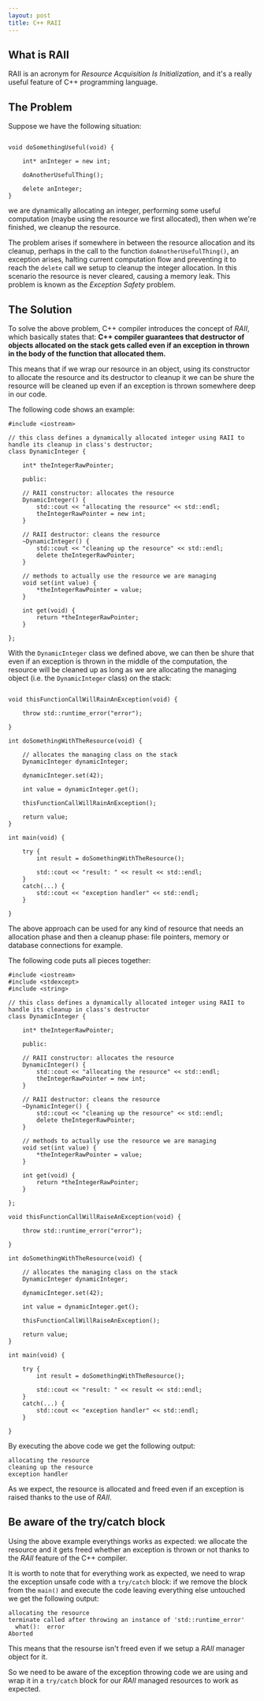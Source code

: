 ```yaml
---
layout: post
title: C++ RAII
---
```


## What is RAII

RAII is an acronym for *Resource Acquisition Is Initialization*, and it's a really useful feature of C++ programming language.

## The Problem

Suppose we have the following situation:

~~~

void doSomethingUseful(void) {
    
    int* anInteger = new int;
    
    doAnotherUsefulThing();
    
    delete anInteger;
}

~~~

we are dynamically allocating an integer, performing some useful computation (maybe using the resource we first allocated), then
when we're finished, we cleanup the resource.

The problem arises if somewhere in between the resource allocation and its cleanup, perhaps in the call to the function
`doAnotherUsefulThing()`, an exception arises, halting current computation flow and preventing it to reach the `delete` call
we setup to cleanup the integer allocation. In this scenario the resource is never cleared, causing a memory leak.
This problem is known as the *Exception Safety* problem.

## The Solution

To solve the above problem, C++ compiler introduces the concept of *RAII*, which basically states that: **C++ compiler guarantees that
destructor of objects allocated on the stack gets called even if an exception in thrown in the body of the function that allocated
them.**

This means that if we wrap our resource in an object, using its constructor to allocate the resource and its destructor to cleanup
it we can be shure the resource will be cleaned up even if an exception is thrown somewhere deep in our code.

The following code shows an example:

~~~
#include <iostream>

// this class defines a dynamically allocated integer using RAII to handle its cleanup in class's destructor;
class DynamicInteger {
    
    int* theIntegerRawPointer;
    
    public:
    
    // RAII constructor: allocates the resource
    DynamicInteger() {
        std::cout << "allocating the resource" << std::endl;
        theIntegerRawPointer = new int;
    }
    
    // RAII destructor: cleans the resource
    ~DynamicInteger() {
        std::cout << "cleaning up the resource" << std::endl;
        delete theIntegerRawPointer;
    }
    
    // methods to actually use the resource we are managing
    void set(int value) {
        *theIntegerRawPointer = value;
    }
    
    int get(void) {
        return *theIntegerRawPointer;
    }
    
};
~~~

With the `DynamicInteger` class we defined above, we can then be shure that even if an exception is thrown in the middle of
the computation, the resource will be cleaned up as long as we are allocating the managing object (i.e. the `DynamicInteger` class)
on the stack:

~~~

void thisFunctionCallWillRainAnException(void) {

    throw std::runtime_error("error");

}

int doSomethingWithTheResource(void) {
    
    // allocates the managing class on the stack
    DynamicInteger dynamicInteger;
    
    dynamicInteger.set(42);
    
    int value = dynamicInteger.get();
    
    thisFunctionCallWillRainAnException();
    
    return value;
}

int main(void) {

    try {
        int result = doSomethingWithTheResource();
        
        std::cout << "result: " << result << std::endl;
    }
    catch(...) {
        std::cout << "exception handler" << std::endl;
    }
    
}

~~~

The above approach can be used for any kind of resource that needs an allocation phase and then a cleanup phase: file pointers,
memory or database connections for example.

The following code puts all pieces together:

~~~
#include <iostream>
#include <stdexcept>
#include <string>

// this class defines a dynamically allocated integer using RAII to handle its cleanup in class's destructor
class DynamicInteger {
    
    int* theIntegerRawPointer;
    
    public:
    
    // RAII constructor: allocates the resource
    DynamicInteger() {
        std::cout << "allocating the resource" << std::endl;
        theIntegerRawPointer = new int;
    }
    
    // RAII destructor: cleans the resource
    ~DynamicInteger() {
        std::cout << "cleaning up the resource" << std::endl;
        delete theIntegerRawPointer;
    }
    
    // methods to actually use the resource we are managing
    void set(int value) {
        *theIntegerRawPointer = value;
    }
    
    int get(void) {
        return *theIntegerRawPointer;
    }
    
};

void thisFunctionCallWillRaiseAnException(void) {

    throw std::runtime_error("error");

}

int doSomethingWithTheResource(void) {
    
    // allocates the managing class on the stack
    DynamicInteger dynamicInteger;
    
    dynamicInteger.set(42);
    
    int value = dynamicInteger.get();
    
    thisFunctionCallWillRaiseAnException();
    
    return value;
}

int main(void) {

    try {
        int result = doSomethingWithTheResource();
        
        std::cout << "result: " << result << std::endl;
    }
    catch(...) {
        std::cout << "exception handler" << std::endl;
    }
    
}
~~~

By executing the above code we get the following output:

~~~
allocating the resource
cleaning up the resource
exception handler
~~~

As we expect, the resource is allocated and freed even if an exception is raised thanks to the use of *RAII*.

## Be aware of the try/catch block

Using the above example everythings works as expected: we allocate the resource and it gets freed whether an exception is thrown or
not thanks to the *RAII* feature of the C++ compiler.

It is worth to note that for everything work as expected, we need to wrap the exception unsafe code with a `try/catch` block: if we
remove the block from the `main()` and execute the code leaving everything else untouched we get the following output:

~~~
allocating the resource
terminate called after throwing an instance of 'std::runtime_error'
  what():  error
Aborted
~~~

This means that the resourse isn't freed even if we setup a *RAII* manager object for it. 

So we need to be aware of the exception throwing code we are using and wrap it in a `try/catch` block for our *RAII* managed resources
to work as expected.
